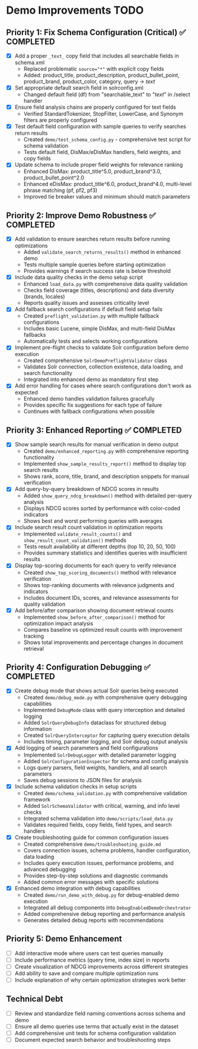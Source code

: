 # Demo Improvements TODO

## Priority 1: Fix Schema Configuration (Critical) ✅ COMPLETED

- [x] Add a proper `_text_` copy field that includes all searchable fields in schema.xml
  * Replaced problematic `source="*"` with explicit copy fields
  * Added: product_title, product_description, product_bullet_point, product_brand, product_color, category, query → _text_
- [x] Set appropriate default search field in solrconfig.xml
  * Changed default field (df) from "searchable_text" to "_text_" in /select handler
- [x] Ensure field analysis chains are properly configured for text fields
  * Verified StandardTokenizer, StopFilter, LowerCase, and Synonym filters are properly configured
- [x] Test default field configuration with sample queries to verify searches return results
  * Created `demo/test_schema_config.py` - comprehensive test script for schema validation
  * Tests default field, DisMax/eDisMax handlers, field weights, and copy fields
- [x] Update schema to include proper field weights for relevance ranking
  * Enhanced DisMax: product_title^5.0, product_brand^3.0, product_bullet_point^2.0
  * Enhanced eDisMax: product_title^6.0, product_brand^4.0, multi-level phrase matching (pf, pf2, pf3)
  * Improved tie breaker values and minimum should match parameters

## Priority 2: Improve Demo Robustness ✅ COMPLETED

- [x] Add validation to ensure searches return results before running optimizations
  * Added `validate_search_returns_results()` method in enhanced demo
  * Tests multiple sample queries before starting optimization
  * Provides warnings if search success rate is below threshold
- [x] Include data quality checks in the demo setup script
  * Enhanced `load_data.py` with comprehensive data quality validation
  * Checks field coverage (titles, descriptions) and data diversity (brands, locales)
  * Reports quality issues and assesses criticality level
- [x] Add fallback search configurations if default field setup fails
  * Created `preflight_validation.py` with multiple fallback configurations
  * Includes basic Lucene, simple DisMax, and multi-field DisMax fallbacks
  * Automatically tests and selects working configurations
- [x] Implement pre-flight checks to validate Solr configuration before demo execution
  * Created comprehensive `SolrDemoPreflightValidator` class
  * Validates Solr connection, collection existence, data loading, and search functionality
  * Integrated into enhanced demo as mandatory first step
- [x] Add error handling for cases where search configurations don't work as expected
  * Enhanced demo handles validation failures gracefully
  * Provides specific fix suggestions for each type of failure
  * Continues with fallback configurations when possible

## Priority 3: Enhanced Reporting ✅ COMPLETED

- [x] Show sample search results for manual verification in demo output
  * Created `demo/enhanced_reporting.py` with comprehensive reporting functionality
  * Implemented `show_sample_results_report()` method to display top search results
  * Shows rank, score, title, brand, and description snippets for manual verification
- [x] Add query-by-query breakdown of NDCG scores in results
  * Added `show_query_ndcg_breakdown()` method with detailed per-query analysis
  * Displays NDCG scores sorted by performance with color-coded indicators
  * Shows best and worst performing queries with averages
- [x] Include search result count validation in optimization reports
  * Implemented `validate_result_counts()` and `show_result_count_validation()` methods
  * Tests result availability at different depths (top 10, 20, 50, 100)
  * Provides summary statistics and identifies queries with insufficient results
- [x] Display top-scoring documents for each query to verify relevance
  * Created `show_top_scoring_documents()` method with relevance verification
  * Shows top-ranking documents with relevance judgments and indicators
  * Includes document IDs, scores, and relevance assessments for quality validation
- [x] Add before/after comparison showing document retrieval counts
  * Implemented `show_before_after_comparison()` method for optimization impact analysis
  * Compares baseline vs optimized result counts with improvement tracking
  * Shows total improvements and percentage changes in document retrieval

## Priority 4: Configuration Debugging ✅ COMPLETED

- [x] Create debug mode that shows actual Solr queries being executed
  * Created `demo/debug_mode.py` with comprehensive query debugging capabilities
  * Implemented `DebugMode` class with query interception and detailed logging
  * Added `SolrQueryDebugInfo` dataclass for structured debug information
  * Created `SolrQueryInterceptor` for capturing query execution details
  * Includes timing, parameter logging, and Solr debug output analysis
- [x] Add logging of search parameters and field configurations
  * Implemented `SolrDebugLogger` with detailed parameter logging
  * Added `SolrConfigurationInspector` for schema and config analysis
  * Logs query parsers, field weights, handlers, and all search parameters
  * Saves debug sessions to JSON files for analysis
- [x] Include schema validation checks in setup scripts
  * Created `demo/schema_validation.py` with comprehensive validation framework
  * Added `SolrSchemaValidator` with critical, warning, and info level checks
  * Integrated schema validation into `demo/scripts/load_data.py`
  * Validates required fields, copy fields, field types, and search handlers
- [x] Create troubleshooting guide for common configuration issues
  * Created comprehensive `demo/troubleshooting_guide.md`
  * Covers connection issues, schema problems, handler configuration, data loading
  * Includes query execution issues, performance problems, and advanced debugging
  * Provides step-by-step solutions and diagnostic commands
  * Added common error messages with specific solutions
- [x] Enhanced demo integration with debug capabilities
  * Created `demo/run_demo_with_debug.py` for debug-enabled demo execution
  * Integrated all debug components into `DebugEnabledDemoOrchestrator`
  * Added comprehensive debug reporting and performance analysis
  * Generates detailed debug reports with recommendations

## Priority 5: Demo Enhancement

- [ ] Add interactive mode where users can test queries manually
- [ ] Include performance metrics (query time, index size) in reports
- [ ] Create visualization of NDCG improvements across different strategies
- [ ] Add ability to save and compare multiple optimization runs
- [ ] Include explanation of why certain optimization strategies work better

## Technical Debt

- [ ] Review and standardize field naming conventions across schema and demo
- [ ] Ensure all demo queries use terms that actually exist in the dataset
- [ ] Add comprehensive unit tests for schema configuration validation
- [ ] Document expected search behavior and troubleshooting steps
